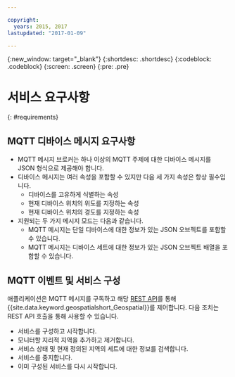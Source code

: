 ```yaml
---

copyright:
  years: 2015, 2017
lastupdated: "2017-01-09"

---
```


<!-- Attribute definitions --> 
{:new_window: target="_blank"}
{:shortdesc: .shortdesc}
{:codeblock: .codeblock}
{:screen: .screen}
{:pre: .pre}

# 서비스 요구사항
{: #requirements}


## MQTT 디바이스 메시지 요구사항

* MQTT 메시지 브로커는 하나 이상의 MQTT 주제에 대한 디바이스 메시지를 JSON 형식으로 제공해야 합니다. 
* 디바이스 메시지는 여러 속성을 포함할 수 있지만 다음 세 가지 속성은 항상 필수입니다. 
	* 디바이스를 고유하게 식별하는 속성
	* 현재 디바이스 위치의 위도를 지정하는 속성
	* 현재 디바이스 위치의 경도를 지정하는 속성
* 지원되는 두 가지 메시지 모드는 다음과 같습니다. 
	* MQTT 메시지는 단일 디바이스에 대한 정보가 있는 JSON 오브젝트를 포함할 수 있습니다. 
	* MQTT 메시지는 디바이스 세트에 대한 정보가 있는 JSON 오브젝트 배열을 포함할 수 있습니다. 

## MQTT 이벤트 및 서비스 구성

애플리케이션은 MQTT 메시지를 구독하고 해당 [REST API](https://console.ng.bluemix.net/apidocs/246)를 통해 {{site.data.keyword.geospatialshort_Geospatial}}를 제어합니다. 다음 조치는 REST API 호출을 통해 사용할 수 있습니다. 

* 서비스를 구성하고 시작합니다. 
* 모니터할 지리적 지역을 추가하고 제거합니다. 
* 서비스 상태 및 현재 정의된 지역의 세트에 대한 정보를 검색합니다. 
* 서비스를 중지합니다. 
* 이미 구성된 서비스를 다시 시작합니다. 

